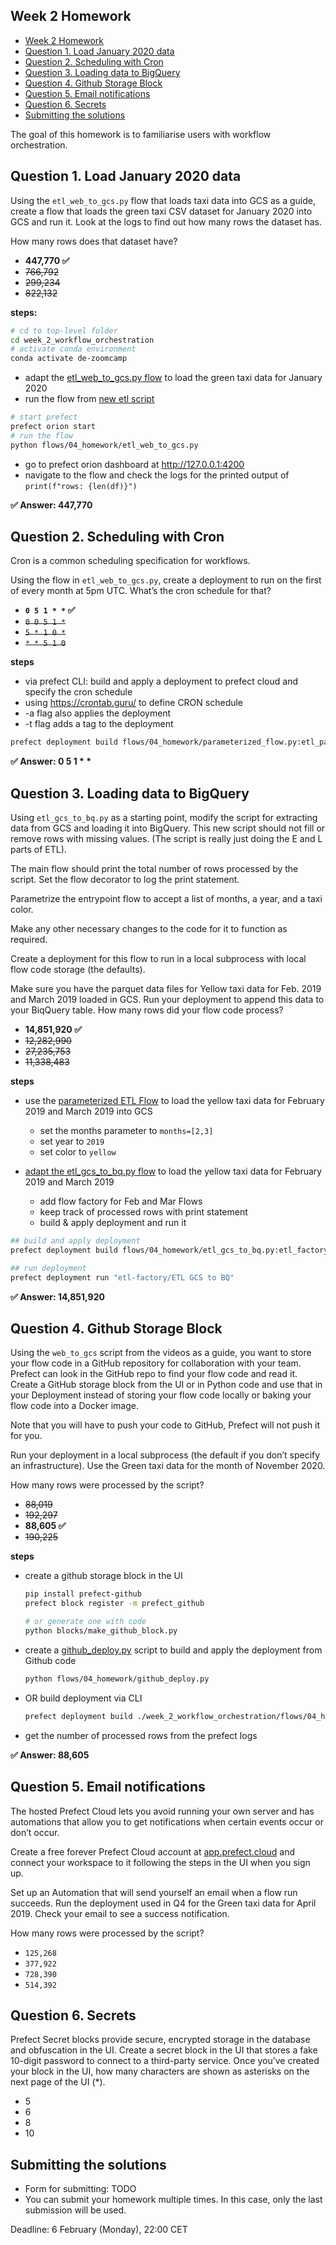 ## Week 2 Homework

- [Week 2 Homework](#week-2-homework)
- [Question 1. Load January 2020 data](#question-1-load-january-2020-data)
- [Question 2. Scheduling with Cron](#question-2-scheduling-with-cron)
- [Question 3. Loading data to BigQuery](#question-3-loading-data-to-bigquery)
- [Question 4. Github Storage Block](#question-4-github-storage-block)
- [Question 5. Email notifications](#question-5-email-notifications)
- [Question 6. Secrets](#question-6-secrets)
- [Submitting the solutions](#submitting-the-solutions)

The goal of this homework is to familiarise users with workflow orchestration. 


## Question 1. Load January 2020 data

Using the `etl_web_to_gcs.py` flow that loads taxi data into GCS as a guide, create a flow that loads the green taxi CSV dataset for January 2020 into GCS and run it. Look at the logs to find out how many rows the dataset has.

How many rows does that dataset have?

* **447,770 ✅**
* ~~766,792~~
* ~~299,234~~
* ~~822,132~~

**steps:**

```bash
# cd to top-level folder
cd week_2_workflow_orchestration
# activate conda environment
conda activate de-zoomcamp
```
- adapt the [etl_web_to_gcs.py flow](02_gcp/etl_web_to_gcs.py) to load the green taxi data for January 2020
- run the flow from [new etl script](04_homework/etl_web_to_gcs.py)

```bash
# start prefect
prefect orion start 
# run the flow  
python flows/04_homework/etl_web_to_gcs.py
```

- go to prefect orion dashboard at http://127.0.0.1:4200
- navigate to the flow and check the logs for the printed output of `print(f"rows: {len(df)}")`

**✅ Answer: 447,770**

## Question 2. Scheduling with Cron

Cron is a common scheduling specification for workflows. 

Using the flow in `etl_web_to_gcs.py`, create a deployment to run on the first of every month at 5pm UTC. What’s the cron schedule for that?

- **`0 5 1 * *` ✅**
- ~~`0 0 5 1 *`~~
- ~~`5 * 1 0 *`~~
- ~~`* * 5 1 0`~~

**steps**

- via prefect CLI: build and apply a deployment to prefect cloud and specify the cron schedule
- using https://crontab.guru/ to define CRON schedule
- -a flag also applies the deployment
- -t flag adds a tag to the deployment
```bash
prefect deployment build flows/04_homework/parameterized_flow.py:etl_parent_flow -n "Paramerized ETL from CLI" --cron "0 5 1 * *" -a -t homework
```

**✅ Answer: 0 5 1 \* \***

## Question 3. Loading data to BigQuery 

Using `etl_gcs_to_bq.py` as a starting point, modify the script for extracting data from GCS and loading it into BigQuery. This new script should not fill or remove rows with missing values. (The script is really just doing the E and L parts of ETL).

The main flow should print the total number of rows processed by the script. Set the flow decorator to log the print statement.

Parametrize the entrypoint flow to accept a list of months, a year, and a taxi color. 

Make any other necessary changes to the code for it to function as required.

Create a deployment for this flow to run in a local subprocess with local flow code storage (the defaults).

Make sure you have the parquet data files for Yellow taxi data for Feb. 2019 and March 2019 loaded in GCS. Run your deployment to append this data to your BiqQuery table. How many rows did your flow code process?

- **14,851,920 ✅**
- ~~12,282,990~~
- ~~27,235,753~~
- ~~11,338,483~~

**steps**
- use the [parameterized ETL Flow](03_deployment/parameterized_flow.py) to load the yellow taxi data for February 2019 and March 2019 into GCS
  - set the months parameter to `months=[2,3]`
  - set year to `2019`
  - set color to `yellow`
  
- [adapt the etl_gcs_to_bq.py flow](04_homework/etl_gcs_to_bq.py) to load the yellow taxi data for February 2019 and March 2019
    - add flow factory for Feb and Mar Flows
    - keep track of processed rows with print statement
    - build & apply deployment and run it
```bash
## build and apply deployment
prefect deployment build flows/04_homework/etl_gcs_to_bq.py:etl_factory_flow -n "ETL GCS to BQ" --flow-storage-type local -a -t homework

## run deployment
prefect deployment run "etl-factory/ETL GCS to BQ"
```

**✅ Answer: 14,851,920**

## Question 4. Github Storage Block

Using the `web_to_gcs` script from the videos as a guide, you want to store your flow code in a GitHub repository for collaboration with your team. Prefect can look in the GitHub repo to find your flow code and read it. Create a GitHub storage block from the UI or in Python code and use that in your Deployment instead of storing your flow code locally or baking your flow code into a Docker image. 

Note that you will have to push your code to GitHub, Prefect will not push it for you.

Run your deployment in a local subprocess (the default if you don’t specify an infrastructure). Use the Green taxi data for the month of November 2020.

How many rows were processed by the script?

- ~~88,019~~
- ~~192,297~~
- **88,605 ✅**
- ~~190,225~~

**steps**
- create a github storage block in the UI
     ```bash
    pip install prefect-github            
    prefect block register -m prefect_github  

    # or generate one with code
    python blocks/make_github_block.py 
    ```
- create a [github_deploy.py](04_homework/github_deploy.py) script to build and apply the deployment from Github code
    ```bash
    python flows/04_homework/github_deploy.py     
    ```
- OR build deployment via CLI
    <!-- ```bash
    prefect deployment build flows/04_homework/etl_web_to_gcs.py:etl_web_to_gcs --name github_deploy --tag dev -sb github/test-gh
    ``` -->

    ```bash
    prefect deployment build ./week_2_workflow_orchestration/flows/04_homework/etl_web_to_gcs.py:etl_web_to_gcs -n etl-from-github -sb github/de-zoomcamp-github/ --params='{"year":2020, "month":11, "color":"green"}' --tag homework --apply
    ```
- get the number of processed rows from the prefect logs 

<!-- open question: where is the locally written data and how do I specify the path to it? -->

**✅ Answer: 88,605**

## Question 5. Email notifications

The hosted Prefect Cloud lets you avoid running your own server and has automations that allow you to get notifications when certain events occur or don’t occur. 

Create a free forever Prefect Cloud account at [app.prefect.cloud](https://app.prefect.cloud/) and connect your workspace to it following the steps in the UI when you sign up. 

Set up an Automation that will send yourself an email when a flow run succeeds. Run the deployment used in Q4 for the Green taxi data for April 2019. Check your email to see a success notification.

How many rows were processed by the script?

- `125,268`
- `377,922`
- `728,390`
- `514,392`


## Question 6. Secrets

Prefect Secret blocks provide secure, encrypted storage in the database and obfuscation in the UI. Create a secret block in the UI that stores a fake 10-digit password to connect to a third-party service. Once you’ve created your block in the UI, how many characters are shown as asterisks on the next page of the UI (*).

- 5
- 6
- 8
- 10


## Submitting the solutions

* Form for submitting: TODO
* You can submit your homework multiple times. In this case, only the last submission will be used. 

Deadline: 6 February (Monday), 22:00 CET
